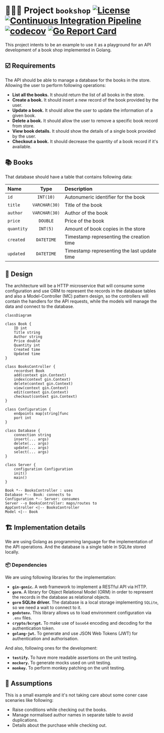 # 🧑🏽‍💻 Project `bookshop` [![License](https://img.shields.io/badge/License-BSD_3--Clause-blue.svg)](https://opensource.org/licenses/BSD-3-Clause) [![Continuous Integration Pipeline](https://github.com/zatarain/bookshop/actions/workflows/pipeline.yml/badge.svg)](https://github.com/zatarain/bookshop/actions/workflows/pipeline.yml) [![codecov](https://codecov.io/github/zatarain/bookshop/branch/main/graph/badge.svg?token=BQRBXEN0PR)](https://codecov.io/github/zatarain/bookshop) [![Go Report Card](https://goreportcard.com/badge/github.com/zatarain/bookshop)](https://goreportcard.com/report/github.com/zatarain/bookshop)
This project intents to be an example to use it as a playground for an API development of a book shop implemented in Golang.

## ☑️ Requirements
The API should be able to manage a database for the books in the store. Allowing the user to perform following operations:
 * **List all the books.** It should return the list of all books in the store.
 * **Create a book.** It should insert a new record of the book provided by the user.
 * **Update a book.** It should allow the user to update the information of a given book.
 * **Delete a book.** It should allow the user to remove a specific book record from store.
 * **View book details.** It should show the details of a single book provided by the user.
 * **Checkout a book.** It should decrease the quantity of a book record if it's available.

## 📚 Books
That database should have a table that contains following data:

| Name       |     Type      | Description                                 |
| :---       |    :----:     | :---                                        |
| `id`       | `INT(10)`     | Autonumeric identifier for the book         |
| `title`    | `VARCHAR(30)` | Title of the book                           |
| `author`   | `VARCHAR(30)` | Author of the book                          |
| `price`    | `DOUBLE`      | Price of the book                           |
| `quantity` | `INT(5)`      | Amount of book copies in the store          |
| `created`  | `DATETIME`    | Timestamp representing the creation time    |
| `updated`  | `DATETIME`    | Timestamp representing the last update time |

## 📐 Design
The architecture will be a HTTP microservice that will consume some configuration and use ORM to represent the records in the database tables and also a Model-Controller (MC) pattern design, so the controllers will contain the handlers for the API requests, while the models will manage the data and connect to the database.

```mermaid
classDiagram

class Book {
	ID int
	Title string
	Author string
	Price double
	Quantity int
	Created time
	Updated time
}

class BooksController {
	recordset Book
	add(context gin.Context)
	index(context gin.Context)
	delete(context gin.Context)
	view(context gin.Context)
	edit(context gin.Context)
	checkout(context gin.Context)
}

class Configuration {
	endpoints map[string]func
	port int
}

class Database {
	connection string
	insert(... args)
	delete(... args)
	update(... args)
	select(... args)
}

class Server {
	configuration Configuration
	init()
	main()
}

Book *-- BooksController : uses
Database *-- Book: connects to
Configuration *-- Server: consumes
Server --o BooksController: maps/routes to
AppController <|-- BooksController
Model <|-- Book

```

## 🏗️ Implementation details
We are using Golang as programming language for the implementation of the API operations. And the database is a single table in SQLite stored locally.
### 📦 Dependencies
We are using following libraries for the implementation:
 * **`gin-gonic`.** A web framework to implement a RESTful API via HTTP.
 * **`gorm`.** A library for Object Relational Model (ORM) in order to represent the records in the database as relational objects.
 * **`gorm` SQLite driver.** The database is a local storage implementing `SQLite`, so we need a wait to connect to it.
 * **`godotenv`.** This library allows us to load environment configuration via `.env` files.
 * **`crypto/bcrypt`.** To make use of `base64` encoding and decoding for the authentication token.
 * **`golang-jwt`.** To generate and use JSON Web Tokens (JWT) for authentication and authorisation.

And also, following ones for the development:
 * **`testify`.** To have more readable assertions on the unit testing.
 * **`mockery`.** To generate mocks used on unit testing.
 * **`monkey`.** To perform monkey patching on the unit testing.

 ## 🤔 Assumptions
This is a small example and it's not taking care about some coner case scenaries like following:
 * Raise conditions while checking out the books.
 * Manage normalised author names in separate table to avoid duplications.
 * Details about the purchase while checking out.
